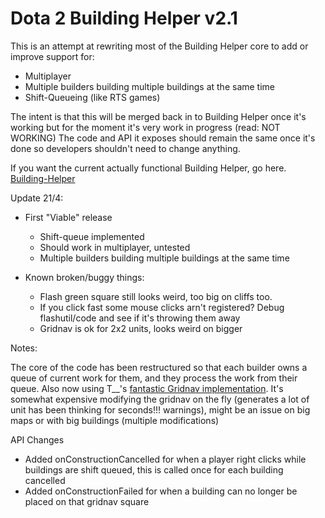 # Dota 2 Building Helper v2.1

This is an attempt at rewriting most of the Building Helper core to add or improve support for:
* Multiplayer
* Multiple builders building multiple buildings at the same time
* Shift-Queueing (like RTS games)


The intent is that this will be merged back in to Building Helper once it's working but for the moment it's very work in progress (read: NOT WORKING)
The code and API it exposes should remain the same once it's done so developers shouldn't need to change anything.

If you want the current actually functional Building Helper, go here. [Building-Helper](https://github.com/Myll/Dota-2-Building-Helper)

Update 21/4:
* First "Viable" release
	- Shift-queue implemented
	- Should work in multiplayer, untested
	- Multiple builders building multiple buildings at the same time

* Known broken/buggy things:
  - Flash green square still looks weird, too big on cliffs too. 
  - If you click fast some mouse clicks arn't registered? Debug flashutil/code and see if it's throwing them away
  - Gridnav is ok for 2x2 units, looks weird on bigger


Notes:

The core of the code has been restructured so that each builder owns a queue of current work for them, and they process the work from their queue. Also now using T__'s [fantastic Gridnav implementation](https://moddota.com/forums/discussion/comment/731/#Comment_731). It's somewhat expensive modifying the gridnav on the fly (generates a lot of unit has been thinking for seconds!!! warnings), might be an issue on big maps or with big buildings (multiple modifications)

API Changes
* Added onConstructionCancelled for when a player right clicks while buildings are shift queued, this is called once for each building cancelled
* Added onConstructionFailed for when a building can no longer be placed on that gridnav square